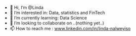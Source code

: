 - 👋 Hi, I’m @Linda
- 👀 I’m interested in: Data, statistics and FinTech
- 🌱 I’m currently learning:  Data Science
- 💞️ I’m looking to collaborate on  ..(nothing yet..)
- 📫 How to reach me : www.linkedin.com/in/linda-nalweyiso

<!---
nalie-linda/nalie-linda is a ✨ special ✨ repository because its `README.md` (this file) appears on your GitHub profile.
You can click the Preview link to take a look at your changes.
--->
